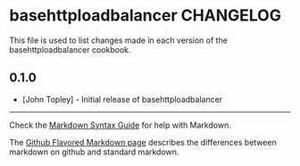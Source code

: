basehttploadbalancer CHANGELOG
==============================

This file is used to list changes made in each version of the basehttploadbalancer cookbook.

0.1.0
-----
- [John Topley] - Initial release of basehttploadbalancer

- - -
Check the [Markdown Syntax Guide](http://daringfireball.net/projects/markdown/syntax) for help with Markdown.

The [Github Flavored Markdown page](http://github.github.com/github-flavored-markdown/) describes the differences between markdown on github and standard markdown.
